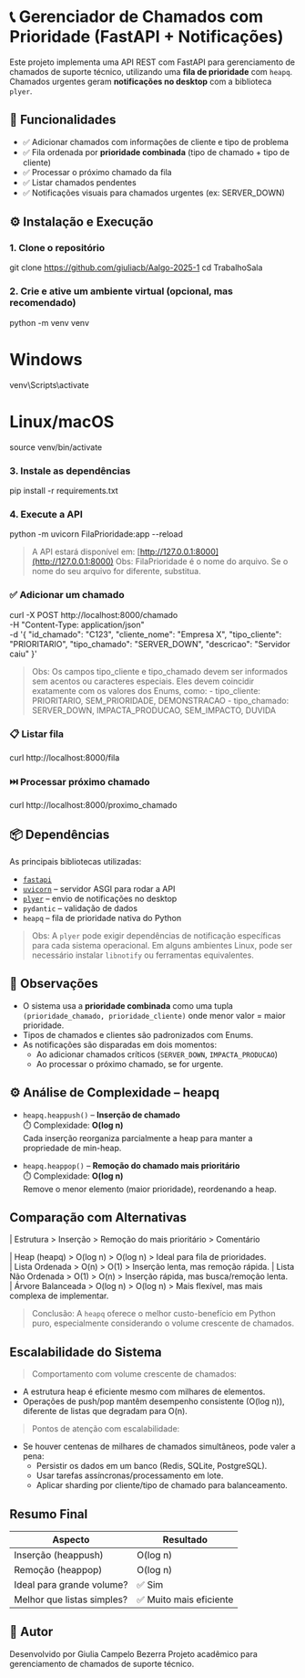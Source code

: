 # 📞 Gerenciador de Chamados com Prioridade (FastAPI + Notificações)
Este projeto implementa uma API REST com FastAPI para gerenciamento de chamados de suporte técnico, utilizando uma **fila de prioridade** com `heapq`. Chamados urgentes geram **notificações no desktop** com a biblioteca `plyer`.


## 🚀 Funcionalidades

- ✅ Adicionar chamados com informações de cliente e tipo de problema
- ✅ Fila ordenada por **prioridade combinada** (tipo de chamado + tipo de cliente)
- ✅ Processar o próximo chamado da fila
- ✅ Listar chamados pendentes
- ✅ Notificações visuais para chamados urgentes (ex: SERVER_DOWN)


## ⚙️ Instalação e Execução

### 1. Clone o repositório
git clone https://github.com/giuliacb/Aalgo-2025-1
cd TrabalhoSala


### 2. Crie e ative um ambiente virtual (opcional, mas recomendado)
python -m venv venv
# Windows
venv\Scripts\activate
# Linux/macOS
source venv/bin/activate


### 3. Instale as dependências
pip install -r requirements.txt


### 4. Execute a API
python -m uvicorn FilaPrioridade:app --reload
> A API estará disponível em: [http://127.0.0.1:8000](http://127.0.0.1:8000)
> Obs: FilaPrioridade é o nome do arquivo. Se o nome do seu arquivo for diferente, substitua.


### ✅ Adicionar um chamado
curl -X POST http://localhost:8000/chamado \
 -H "Content-Type: application/json" \
 -d '{
        "id_chamado": "C123",
        "cliente_nome": "Empresa X",
        "tipo_cliente": "PRIORITARIO",
        "tipo_chamado": "SERVER_DOWN",
        "descricao": "Servidor caiu"
      }'

> Obs: Os campos tipo_cliente e tipo_chamado devem ser informados sem acentos ou caracteres especiais. Eles devem coincidir exatamente com os valores dos Enums, como:
    - tipo_cliente: PRIORITARIO, SEM_PRIORIDADE, DEMONSTRACAO
    - tipo_chamado: SERVER_DOWN, IMPACTA_PRODUCAO, SEM_IMPACTO, DUVIDA


### 📋 Listar fila
curl http://localhost:8000/fila


### ⏭️ Processar próximo chamado
curl http://localhost:8000/proximo_chamado


## 📦 Dependências

As principais bibliotecas utilizadas:

- [`fastapi`](https://fastapi.tiangolo.com/)
- [`uvicorn`](https://www.uvicorn.org/) – servidor ASGI para rodar a API
- [`plyer`](https://github.com/kivy/plyer) – envio de notificações no desktop
- `pydantic` – validação de dados
- `heapq` – fila de prioridade nativa do Python

> Obs: A `plyer` pode exigir dependências de notificação específicas para cada sistema operacional. Em alguns ambientes Linux, pode ser necessário instalar `libnotify` ou ferramentas equivalentes.


## 📎 Observações

- O sistema usa a **prioridade combinada** como uma tupla `(prioridade_chamado, prioridade_cliente)` onde     menor valor = maior prioridade.
- Tipos de chamados e clientes são padronizados com Enums.
- As notificações são disparadas em dois momentos:
  - Ao adicionar chamados críticos (`SERVER_DOWN`, `IMPACTA_PRODUCAO`)
  - Ao processar o próximo chamado, se for urgente.


## ⚙️ Análise de Complexidade – heapq

- `heapq.heappush()` – **Inserção de chamado**  
  ⏱️ Complexidade: **O(log n)**  
  Cada inserção reorganiza parcialmente a heap para manter a propriedade de min-heap.

- `heapq.heappop()` – **Remoção do chamado mais prioritário**  
  ⏱️ Complexidade: **O(log n)**  
  Remove o menor elemento (maior prioridade), reordenando a heap.


## Comparação com Alternativas

| Estrutura       > Inserção   > Remoção do mais prioritário > Comentário          

| Heap (heapq)    >   O(log n)   > O(log n)     > Ideal para fila de prioridades.    
| Lista Ordenada  >      O(n)    > O(1)         > Inserção lenta, mas remoção rápida.
| Lista Não Ordenada >   O(1)    > O(n)         > Inserção rápida, mas busca/remoção lenta.       
| Árvore Balanceada  > O(log n)  > O(log n)     > Mais flexível, mas mais complexa de implementar.

> Conclusão: A `heapq` oferece o melhor custo-benefício em Python puro, especialmente considerando o volume crescente de chamados.


## Escalabilidade do Sistema

> Comportamento com volume crescente de chamados:
- A estrutura heap é eficiente mesmo com milhares de elementos.
- Operações de push/pop mantêm desempenho consistente (O(log n)), diferente de listas que degradam para O(n).

> Pontos de atenção com escalabilidade:
- Se houver centenas de milhares de chamados simultâneos, pode valer a pena:
  - Persistir os dados em um banco (Redis, SQLite, PostgreSQL).
  - Usar tarefas assíncronas/processamento em lote.
  - Aplicar sharding por cliente/tipo de chamado para balanceamento.


## Resumo Final

| Aspecto                       | Resultado |
|-------------------------------|-----------|
| Inserção (heappush)           | O(log n)  |
| Remoção (heappop)             | O(log n)  |
| Ideal para grande volume?     | ✅ Sim    |
| Melhor que listas simples?    | ✅ Muito mais eficiente |


## 📧 Autor

Desenvolvido por Giulia Campelo Bezerra
Projeto acadêmico para gerenciamento de chamados de suporte técnico.
